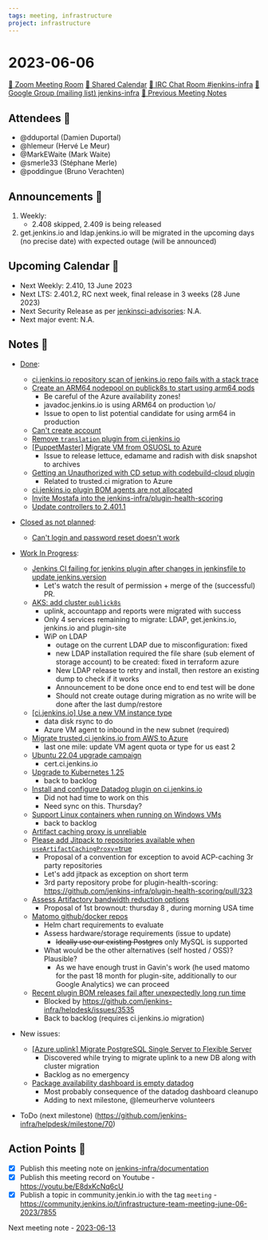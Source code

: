 ```yaml
---
tags: meeting, infrastructure
project: infrastructure
---
```

<!-- markdownlint-disable MD026-->

# 2023-06-06

[:movie_camera: Zoom Meeting Room](https://zoom.us/j/92454301214?pwd=aEVoUi9EanpaakN3L1ZxRlpDQk5Ddz09)
[:calendar: Shared Calendar](https://jenkins.io/event-calendar/)
[:speech_balloon: IRC Chat Room #jenkins-infra](https://jenkins.io/chat/#jenkins-infra)
[:email: Google Group (mailing list) jenkins-infra](https://groups.google.com/g/jenkins-infra)
[🧠 Previous Meeting Notes](https://github.com/jenkins-infra/documentation/blob/main/meetings/2023-05-30.md)

## Attendees 👥


<!-- Handles are community.jenkins.io handles -->
* @dduportal (Damien Duportal)
* @hlemeur (Hervé Le Meur)
* @MarkEWaite (Mark Waite)
* @smerle33 (Stéphane Merle)
* @poddingue (Bruno Verachten)

## Announcements :loudspeaker:

1. Weekly:
     * 2.408 skipped, 2.409 is being released
2. get.jenkins.io and ldap.jenkins.io will be migrated in the upcoming days (no precise date) with expected outage (will be announced)

## Upcoming Calendar 📆

* Next Weekly: 2.410, 13 June 2023
* Next LTS: 2.401.2, RC next week, final release in 3 weeks (28 June 2023)
* Next Security Release as per [jenkinsci-advisories](https://groups.google.com/g/jenkinsci-advisories): N.A.
* Next major event: N.A.

## Notes :book:


* [Done](https://github.com/jenkins-infra/helpdesk/milestone/69?closed=1):
  * [ci.jenkins.io repository scan of jenkins.io repo fails with a stack trace](https://github.com/jenkins-infra/helpdesk/issues/3617)
  * [Create an ARM64 nodepool on publick8s to start using arm64 pods](https://github.com/jenkins-infra/helpdesk/issues/3584)
      * Be careful of the Azure availability zones!
      * javadoc.jenkins.io is using ARM64 on production \o/
      * Issue to open to list potential candidate for using arm64 in production
  * [Can't create account](https://github.com/jenkins-infra/helpdesk/issues/3506)
  * [Remove `translation` plugin from ci.jenkins.io](https://github.com/jenkins-infra/helpdesk/issues/3612)
  * [[PuppetMaster] Migrate VM from OSUOSL to Azure](https://github.com/jenkins-infra/helpdesk/issues/3613)
      * Issue to release lettuce, edamame and radish with disk snapshot to archives
  * [Getting an Unauthorized with CD setup with codebuild-cloud plugin](https://github.com/jenkins-infra/helpdesk/issues/3615)
      * Related to trusted.ci migration to Azure
  * [ci.jenkins.io plugin BOM agents are not allocated](https://github.com/jenkins-infra/helpdesk/issues/3614)
  * [Invite Mostafa into the jenkins-infra/plugin-health-scoring](https://github.com/jenkins-infra/helpdesk/issues/3610)
  * [Update controllers to 2.401.1](https://github.com/jenkins-infra/helpdesk/issues/3607)

* [Closed as not planned](https://github.com/jenkins-infra/helpdesk/milestone/69?closed=1):

  * [Can't login and password reset doesn't work](https://github.com/jenkins-infra/helpdesk/issues/3611)

* [Work In Progress](https://github.com/jenkins-infra/helpdesk/milestone/69):

  * [Jenkins CI failing for jenkins plugin after changes in jenkinsfile to update jenkins.version](https://github.com/jenkins-infra/helpdesk/issues/3572)
      * Let's watch the result of permission + merge of the (successful) PR.
  * [AKS: add cluster `publick8s`](https://github.com/jenkins-infra/helpdesk/issues/3351)
      * uplink, accountapp and reports were migrated with success
      * Only 4 services remaining to migrate: LDAP, get.jenkins.io, jenkins.io and plugin-site
      * WiP on LDAP
          * outage on the current LDAP due to misconfiguration: fixed
          * new LDAP installation required the file share (sub element of storage account) to be created: fixed in terraform azure
          * New LDAP release to retry and install, then restore an existing dump to check if it works
          * Announcement to be done once end to end test will be done
          * Should not create outage during migration as no write will be done after the last dump/restore
  * [[ci.jenkins.io] Use a new VM instance type](https://github.com/jenkins-infra/helpdesk/issues/3535)
      * data disk rsync to do
      * Azure VM agent to inbound in the new subnet (required)
  * [Migrate trusted.ci.jenkins.io from AWS to Azure](https://github.com/jenkins-infra/helpdesk/issues/3486)
      * last one mile: update VM agent quota or type for us east 2
  * [Ubuntu 22.04 upgrade campaign](https://github.com/jenkins-infra/helpdesk/issues/2982)
      * cert.ci.jenkins.io 
  * [Upgrade to Kubernetes 1.25](https://github.com/jenkins-infra/helpdesk/issues/3582)
      * back to backlog
  * [Install and configure Datadog plugin on ci.jenkins.io](https://github.com/jenkins-infra/helpdesk/issues/3573)
      * Did not had time to work on this
      * Need sync on this. Thursday? 
  * [Support Linux containers when running on Windows VMs](https://github.com/jenkins-infra/helpdesk/issues/3548)
      * back to backlog 
  * [Artifact caching proxy is unreliable](https://github.com/jenkins-infra/helpdesk/issues/3481)
  * [Please add Jitpack to repositories available when `useArtifactCachingProxy`=true](https://github.com/jenkins-infra/helpdesk/issues/3591)
      * Proposal of a convention for exception to avoid ACP-caching 3r party repositories
      * Let's add jitpack as exception on short term
      * 3rd party repository probe for plugin-health-scoring: https://github.com/jenkins-infra/plugin-health-scoring/pull/323
  * [Assess Artifactory bandwidth reduction options](https://github.com/jenkins-infra/helpdesk/issues/3599)
      * Proposal of 1st brownout: thursday 8 , during morning USA time
  * [Matomo github/docker repos](https://github.com/jenkins-infra/helpdesk/issues/3602)
      * Helm chart requirements to evaluate
      * Assess hardware/storage requirements (issue to update)
          * ~~Ideally use our existing Postgres~~ only MySQL is supported
      * What would be the other alternatives (self hosted / OSS)? Plausible? 
          * As we have enough trust in Gavin's work (he used matomo for the past 18 month for plugin-site, additionally to our Google Analytics) we can proceed
  * [Recent plugin BOM releases fail after unexpectedly long run time](https://github.com/jenkins-infra/helpdesk/issues/3605)
      * Blocked by https://github.com/jenkins-infra/helpdesk/issues/3535
      * Back to backlog (requires ci.jenkins.io migration)

* New issues:
  * [[Azure,uplink] Migrate PostgreSQL Single Server to Flexible Server](https://github.com/jenkins-infra/helpdesk/issues/3609)
      * Discovered while trying to migrate uplink to a new DB along with cluster migration
      * Backlog as no emergency
  * [Package availability dashboard is empty datadog](https://github.com/jenkins-infra/helpdesk/issues/3608)
      * Most probably consequence of the datadog dashboard cleanupo
      * Adding to next milestone, @lemeurherve volunteers

* ToDo (next milestone) (https://github.com/jenkins-infra/helpdesk/milestone/70)

## Action Points :muscle:

<!-- How To: https://github.com/jenkins-infra/runbooks/tree/main/meetings -->
* [x] Publish this meeting note on [jenkins-infra/documentation](https://github.com/jenkins-infra/documentation) 
* [x] Publish this meeting record on Youtube - https://youtu.be/E8dxKcNq6cU
* [x] Publish a topic in community.jenkin.io with the tag `meeting` - https://community.jenkins.io/t/infrastructure-team-meeting-june-06-2023/7855

Next meeting note - [2023-06-13](https://github.com/jenkins-infra/documentation/blob/main/meetings/2023-06-13.md) 